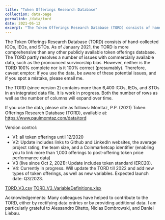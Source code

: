 ```yaml
---
title: "Token Offerings Research Database"
collection: data-page
permalink: /data/tord
date: 2021-06-12
excerpt: "The Token Offerings Research Database (TORD) consists of hand-collected ICOs, IEOs, and STOs. As of June 2021, the TORD is more comprehensive than any other publicly available token offerings database."
---
```


The Token Offerings Research Database (TORD) consists of hand-collected ICOs, IEOs, and STOs. As of January 2021, the TORD is more comprehensive than any other publicly available token offerings database. The TORD partly resolves a number of issues with commercially available data, such as the pronounced survivorship bias. However, neither is the TORD 100% complete nor is it 100% correct (presumably). Therefore, caveat emptor: If you use the data, be aware of these potential issues, and if you spot a mistake, please email me.

The TORD (since version 2) contains more than 6,400 ICOs, IEOs, and STOs in an integrated data file. It is work in progress. Both the number of rows as well as the number of columns will expand over time.

If you use the data, please cite as follows: Momtaz, P.P. (2021) Token Offerings Research Database (TORD), available at: <a href="https://www.paulmomtaz.com/data/tord" target="_blank">https://www.paulmomtaz.com/data/tord</a>

Version control:
- V1: all token offerings until 12/2020
- V2: Update includes links to Github and LinkedIn websites, the average project rating, the team size, and a Coinmarketcap identifier (enabling you to link more than 1,000 offerings to post-offering token price performance data)
- V3 (live since Oct 2, 2021): Update includes token standard (ERC20).
- V4: Currently in progress. Will update the TORD till 2022 and add new types of token offerings, as well as new variables. Expected launch date: Q3/2023.

[TORD_V3.csv](/files/tord_v3.csv)
[TORD_V3_VariableDefinitions.xlsx](/files/TORD_v3_variabledefinitions.xlsx)

Acknowledgements: Many colleagues have helped to contribute to the TORD, either by rectifying data entries or by providing additional data. I am particularly grateful to Alessandro Bitetto, Niclas Dombrowski, and Daniel Liebau.
